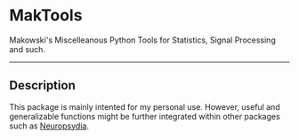 # MakTools
Makowski's Miscelleanous Python Tools for Statistics, Signal Processing and such.

---

## Description

This package is mainly intented for my personal use. However, useful and generalizable functions might be further integrated within other packages such as [Neuropsydia](https://github.com/neuropsychology/Neuropsydia.py).
